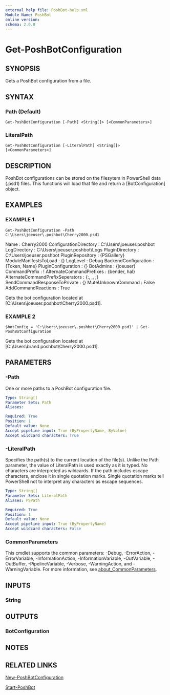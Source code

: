 ```yaml
---
external help file: PoshBot-help.xml
Module Name: PoshBot
online version:
schema: 2.0.0
---
```


# Get-PoshBotConfiguration

## SYNOPSIS
Gets a PoshBot configuration from a file.

## SYNTAX

### Path (Default)
```
Get-PoshBotConfiguration [-Path] <String[]> [<CommonParameters>]
```

### LiteralPath
```
Get-PoshBotConfiguration [-LiteralPath] <String[]> [<CommonParameters>]
```

## DESCRIPTION
PoshBot configurations can be stored on the filesytem in PowerShell data (.psd1) files.
This functions will load that file and return a \[BotConfiguration\] object.

## EXAMPLES

### EXAMPLE 1
```
Get-PoshBotConfiguration -Path C:\Users\joeuser\.poshbot\Cherry2000.psd1
```

Name                             : Cherry2000
ConfigurationDirectory           : C:\Users\joeuser\.poshbot
LogDirectory                     : C:\Users\joeuser\.poshbot\Logs
PluginDirectory                  : C:\Users\joeuser\.poshbot
PluginRepository                 : {PSGallery}
ModuleManifestsToLoad            : {}
LogLevel                         : Debug
BackendConfiguration             : {Token, Name}
PluginConfiguration              : {}
BotAdmins                        : {joeuser}
CommandPrefix                    : !
AlternateCommandPrefixes         : {bender, hal}
AlternateCommandPrefixSeperators : {:, ,, ;}
SendCommandResponseToPrivate     : {}
MuteUnknownCommand               : False
AddCommandReactions              : True

Gets the bot configuration located at \[C:\Users\joeuser\.poshbot\Cherry2000.psd1\].

### EXAMPLE 2
```
$botConfig = 'C:\Users\joeuser\.poshbot\Cherry2000.psd1' | Get-PoshBotConfiguration
```

Gets the bot configuration located at \[C:\Users\brand\.poshbot\Cherry2000.psd1\].

## PARAMETERS

### -Path
One or more paths to a PoshBot configuration file.

```yaml
Type: String[]
Parameter Sets: Path
Aliases:

Required: True
Position: 1
Default value: None
Accept pipeline input: True (ByPropertyName, ByValue)
Accept wildcard characters: True
```

### -LiteralPath
Specifies the path(s) to the current location of the file(s).
Unlike the Path parameter, the value of LiteralPath is used exactly as it is typed.
No characters are interpreted as wildcards.
If the path includes escape characters, enclose it in single quotation marks.
Single quotation
marks tell PowerShell not to interpret any characters as escape sequences.

```yaml
Type: String[]
Parameter Sets: LiteralPath
Aliases: PSPath

Required: True
Position: 1
Default value: None
Accept pipeline input: True (ByPropertyName)
Accept wildcard characters: False
```

### CommonParameters
This cmdlet supports the common parameters: -Debug, -ErrorAction, -ErrorVariable, -InformationAction, -InformationVariable, -OutVariable, -OutBuffer, -PipelineVariable, -Verbose, -WarningAction, and -WarningVariable. For more information, see [about_CommonParameters](http://go.microsoft.com/fwlink/?LinkID=113216).

## INPUTS

### String
## OUTPUTS

### BotConfiguration
## NOTES

## RELATED LINKS

[New-PoshBotConfiguration]()

[Start-PoshBot]()

